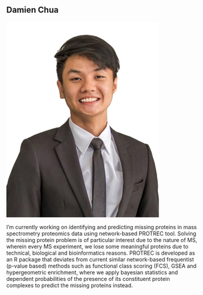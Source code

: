 ## Damien Chua

![damien_image](\images\damien.jpg)

I’m currently working on identifying and predicting missing proteins in mass spectrometry proteomics data using network-based PROTREC tool. Solving the missing protein problem is of particular interest due to the nature of MS, wherein every MS experiment, we lose some meaningful proteins due to technical, biological and bioinformatics reasons. PROTREC is developed as an R package that deviates from current similar network-based frequentist (p-value based) methods such as functional class scoring (FCS), GSEA and hypergeometric enrichment, where we apply bayesian statistics and dependent probabilities of the presence of its constituent protein complexes to predict the missing proteins instead.
